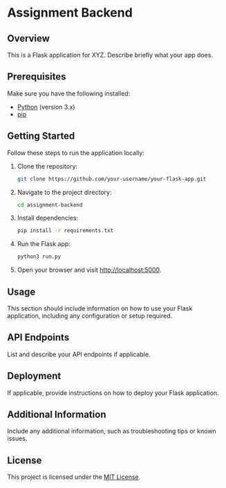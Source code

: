 # Assignment Backend

## Overview

This is a Flask application for XYZ. Describe briefly what your app does.

## Prerequisites

Make sure you have the following installed:
- [Python](https://www.python.org/) (version 3.x)
- [pip](https://pip.pypa.io/en/stable/)

## Getting Started

Follow these steps to run the application locally:

1. Clone the repository:

    ```bash
    git clone https://github.com/your-username/your-flask-app.git
    ```

2. Navigate to the project directory:

    ```bash
    cd assignment-backend
    ```

3. Install dependencies:

    ```bash
    pip install -r requirements.txt
    ```

4. Run the Flask app:

    ```bash
    python3 run.py
    ```

5. Open your browser and visit [http://localhost:5000](http://localhost:5000).

## Usage

This section should include information on how to use your Flask application, including any configuration or setup required.

## API Endpoints

List and describe your API endpoints if applicable.

## Deployment

If applicable, provide instructions on how to deploy your Flask application.

## Additional Information

Include any additional information, such as troubleshooting tips or known issues.

## License

This project is licensed under the [MIT License](LICENSE).
